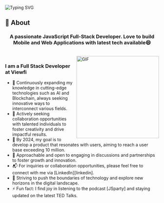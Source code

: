 ![Typing SVG](https://readme-typing-svg.herokuapp.com?font=Architects+Daughter&color=000000&size=30&lines=Hey!+It's+Aakash!+👋;I'm+a+Front+End+Developer;I'm+a+Mobile+App+Developer;;I'm+a+Full+Stack+Developer)
<!-- <h1 align="center">Hi 👋, I'm Thomas</h1> -->

## 🧐 About

<h3 align="center">A passionate JavaScript Full-Stack Developer. Love to build Mobile and Web Applications with latest tech available😄
</h3>

<br>

<img align="right" margin-top="20px" height="270px" alt="GIF" src="https://cdn.dribbble.com/users/1059583/screenshots/4171367/coding-freak.gif" />

### I am a Full Stack Developer at Viewfi
- 🌱 Continuously expanding my knowledge in cutting-edge technologies such as AI and Blockchain, always seeking innovative ways to interconnect various fields.
- 👯 Actively seeking collaboration opportunities with talented individuals to foster creativity and drive impactful results.
- 🥅 By 2024, my goal is to develop a product that resonates with users, aiming to reach a user base exceeding 10 million.
- 💬 Approachable and open to engaging in discussions and partnerships to foster growth and innovation.
- 📬 For inquiries or collaboration opportunities, please feel free to connect with me via [LinkedIn][linkedin].
- 🧗 Striving to push the boundaries of technology and explore new horizons in the digital landscape.
- ⚡ Fun fact: I find joy in listening to the podcast [JSparty] and staying updated on the latest TED Talks.
<!-- ### Blogs posts -->
<!-- BLOG-POST-LIST:START -->
<!-- BLOG-POST-LIST:END -->
</br>




